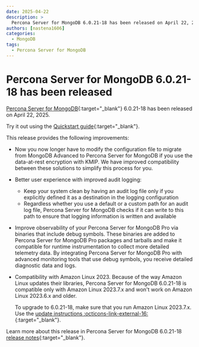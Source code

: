 ```yaml
---
date: 2025-04-22
description: >
  Percona Server for MongoDB 6.0.21-18 has been released on April 22, 2025.
authors: [nastena1606]
categories:
  - MongoDB
tags:
  - Percona Server for MongoDB
---
```


# Percona Server for MongoDB 6.0.21-18 has been released

<!-- more -->

[Percona Server for MongoDB](https://docs.percona.com/percona-server-for-mongodb/6.0/index.html){:target="_blank"} 6.0.21-18 has been released on April 22, 2025.

Try it out using the [Quickstart guide](https://docs.percona.com/percona-server-for-mongodb/6.0/install/index.html){:target="_blank"}. 

This release provides the following improvements:

* Now you now longer have to modify the configuration file to migrate from MongoDB Advanced to Percona Server for MongoDB if you use the data-at-rest encryption with KMIP. We have improved compatibility between these solutions to simplify this process for you. 

* Better user experience with improved audit logging:

   * Keep your system clean by having an audit log file only if you explicitly defined it as a destination in the logging configuration
   * Regardless whether you use a default or a custom path for an audit log file, Percona Server for MongoDB checks if it can write to this path to ensure that logging information is written and available

* Improve observability of your Percona Server for MongoDB Pro via binaries that include debug symbols. These binaries are added to Percona Server for MongoDB Pro packages and tarballs and make it compatible for runtime instrumentation to collect more detailed telemetry data. By integrating Percona Server for MongoDB Pro with advanced monitoring tools that use debug symbols, you receive detailed diagnostic data and logs.

* Compatibility with Amazon Linux 2023. Because of the way Amazon Linux updates their libraries, Percona Server for MongoDB 6.0.21-18 is compatible only with Amazon Linux 2023.7.x and won't work on Amazon Linux 2023.6.x and older. 

   To upgrade to 6.0.21-18, make sure that you run Amazon Linux 2023.7.x. Use the [update instructions :octicons-link-external-16:](https://docs.aws.amazon.com/linux/al2023/ug/updating.html){:target="_blank"}.

Learn more about this release in Percona Server for MongoDB 6.0.21-18 [release notes](https://docs.percona.com/percona-server-for-mongodb/6.0/release_notes/6.0.21-18.html){:target="_blank"}.

